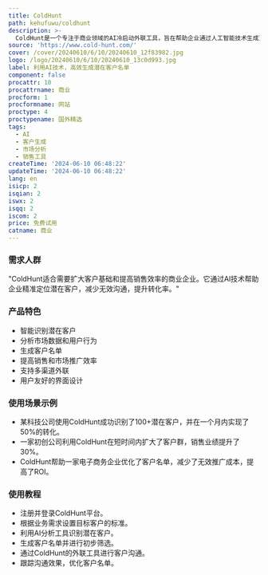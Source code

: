 ```yaml
---
title: ColdHunt
path: kehufuwu/coldhunt
description: >-
  ColdHunt是一个专注于商业领域的AI冷启动外联工具，旨在帮助企业通过人工智能技术生成更多的潜在客户名单。它通过分析市场数据和用户行为，智能识别目标客户群体，从而提高销售和市场推广的效率。
source: 'https://www.cold-hunt.com/'
cover: /cover/20240610/6/10/20240610_12f83982.jpg
logo: /logo/20240610/6/10/20240610_13c0d993.jpg
label: 利用AI技术，高效生成潜在客户名单
component: false
procattr: 10
procattrname: 商业
procform: 1
procformname: 网站
proctype: 4
proctypename: 国外精选
tags:
  - AI
  - 客户生成
  - 市场分析
  - 销售工具
createTime: '2024-06-10 06:48:22'
updateTime: '2024-06-10 06:48:22'
lang: en
isicp: 2
isqian: 2
iswx: 2
isqq: 2
iscom: 2
price: 免费试用
catname: 商业
---
```




### 需求人群
"ColdHunt适合需要扩大客户基础和提高销售效率的商业企业。它通过AI技术帮助企业精准定位潜在客户，减少无效沟通，提升转化率。"

### 产品特色
* 智能识别潜在客户
* 分析市场数据和用户行为
* 生成客户名单
* 提高销售和市场推广效率
* 支持多渠道外联
* 用户友好的界面设计

### 使用场景示例
* 某科技公司使用ColdHunt成功识别了100+潜在客户，并在一个月内实现了50%的转化。
* 一家初创公司利用ColdHunt在短时间内扩大了客户群，销售业绩提升了30%。
* ColdHunt帮助一家电子商务企业优化了客户名单，减少了无效推广成本，提高了ROI。

### 使用教程
* 注册并登录ColdHunt平台。
* 根据业务需求设置目标客户的标准。
* 利用AI分析工具识别潜在客户。
* 生成客户名单并进行初步筛选。
* 通过ColdHunt的外联工具进行客户沟通。
* 跟踪沟通效果，优化客户名单。

  
